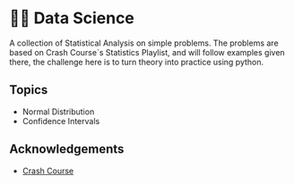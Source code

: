 # 🧑‍💻 Data Science

A collection of Statistical Analysis on simple problems. The problems are based on Crash Course`s Statistics Playlist, and will follow examples given there, the challenge here is to turn theory into practice using python.


## Topics

- Normal Distribution
- Confidence Intervals

  
## Acknowledgements

 - [Crash Course](https://www.youtube.com/watch?v=zouPoc49xbk&list=PL8dPuuaLjXtNM_Y-bUAhblSAdWRnmBUcr)
